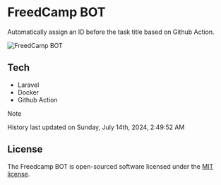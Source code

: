 # FreedCamp BOT

Automatically assign an ID before the task title based on Github Action.

![FreedCamp BOT](https://repository-images.githubusercontent.com/737932867/7d34798b-2680-471c-b089-a78a718d3d6a)

## Tech

- Laravel
- Docker
- Github Action

> [!NOTE]  
> History last updated on Sunday, July 14th, 2024, 2:49:52 AM

## License

The Freedcamp BOT is open-sourced software licensed under the [MIT license](https://opensource.org/licenses/MIT).
